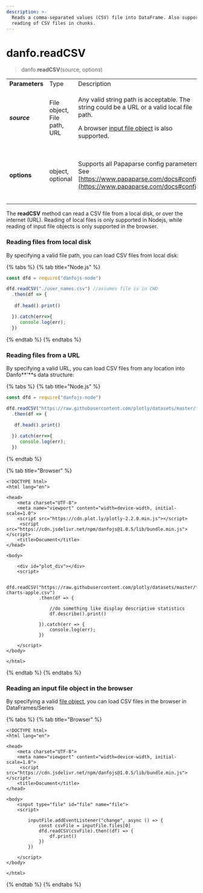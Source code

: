 ```yaml
---
description: >-
  Reads a comma-separated values (CSV) file into DataFrame. Also supports the
  reading of CSV files in chunks.
---
```


# danfo.readCSV

> danfo.**readCSV**(source, options)&#x20;

|                |                             |                                                                                                                                                                                                                            |                                                                       |
| -------------- | --------------------------- | -------------------------------------------------------------------------------------------------------------------------------------------------------------------------------------------------------------------------- | --------------------------------------------------------------------- |
| **Parameters** | Type                        | Description                                                                                                                                                                                                                | Default                                                               |
| _**source**_   | File object, File path, URL | <p>Any valid string path is acceptable. The string could be a URL or a valid local file path.</p><p>A browser <a href="https://developer.mozilla.org/en-US/docs/Web/API/File">input file object</a> is also supported.</p> |                                                                       |
| **options**    | object, optional            | Supports all Papaparse config parameters. See [https://www.papaparse.com/docs#config](https://www.papaparse.com/docs#config).                                                                                              | <p><strong>{</strong></p><p><strong>header:</strong> true</p><p>}</p> |

The **readCSV** method can read a CSV file from a local disk, or over the internet (URL). Reading of local files is only supported in Nodejs, while reading of input file objects is only supported in the browser.

### **Reading files from local disk**

By specifying a valid file path, you can load CSV files from local disk:

{% tabs %}
{% tab title="Node.js" %}
```javascript
const dfd = require("danfojs-node")

dfd.readCSV("./user_names.csv") //assumes file is in CWD
  .then(df => {
  
   df.head().print()

  }).catch(err=>{
     console.log(err);
  })
```
{% endtab %}
{% endtabs %}

### **Reading files from a URL**

By specifying a valid URL, you can load CSV files from any location into Danfo\*\*'\*\*s data structure:

{% tabs %}
{% tab title="Node.js" %}
```javascript
const dfd = require("danfojs-node")

dfd.readCSV("https://raw.githubusercontent.com/plotly/datasets/master/finance-charts-apple.csv") //assumes file is in CWD
  .then(df => {
  
   df.head().print()

  }).catch(err=>{
     console.log(err);
  })
```
{% endtab %}

{% tab title="Browser" %}
```markup
<!DOCTYPE html>
<html lang="en">

<head>
    <meta charset="UTF-8">
    <meta name="viewport" content="width=device-width, initial-scale=1.0">
    <script src="https://cdn.plot.ly/plotly-2.2.0.min.js"></script> 
     <script src="https://cdn.jsdelivr.net/npm/danfojs@1.0.5/lib/bundle.min.js"></script>
    <title>Document</title>
</head>

<body>

    <div id="plot_div"></div>
    <script>

         dfd.readCSV("https://raw.githubusercontent.com/plotly/datasets/master/finance-charts-apple.csv")
            .then(df => {

                //do something like display descriptive statistics
                df.describe().print()
                
            }).catch(err => {
                console.log(err);
            })
         
    </script>
</body>

</html>
```
{% endtab %}
{% endtabs %}

### **Reading an input file object in the browser**

By specifying a valid [file object](https://developer.mozilla.org/en-US/docs/Web/API/File), you can load CSV files in the browser in DataFrames/Series

{% tabs %}
{% tab title="Browser" %}
```markup
<!DOCTYPE html>
<html lang="en">

<head>
    <meta charset="UTF-8">
    <meta name="viewport" content="width=device-width, initial-scale=1.0">
     <script src="https://cdn.jsdelivr.net/npm/danfojs@1.0.5/lib/bundle.min.js"></script>
    <title>Document</title>
</head>

<body>
    <input type="file" id="file" name="file">
    <script>
            
        inputFile.addEventListener("change", async () => {
            const csvFile = inputFile.files[0]
            dfd.readCSV(csvFile).then((df) => {
                df.print()
            })
        })
         
    </script>
</body>

</html>
```
{% endtab %}
{% endtabs %}
